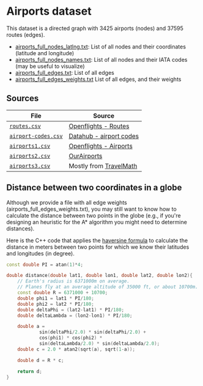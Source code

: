 # Airports dataset

This dataset is a directed graph with 3425 airports (nodes) and 37595 routes (edges).

- [airports_full_nodes_latlng.txt](airports_full_nodes_latlng.txt): List of all nodes and their coordinates (latitude and longitude)
- [airports_full_nodes_names.txt](airports_full_nodes_names.txt): List of all nodes and their IATA codes (may be useful to visualize)
- [airports_full_edges.txt](airports_full_edges.txt): List of all edges
- [airports_full_edges_weights.txt](airports_full_edges_weights.txt) List of all edges, and their weights

## Sources

| File                                      | Source                                                                            |
|-------------------------------------------|-----------------------------------------------------------------------------------|
| [`routes.csv`](routes.csv)                | [Openflights - Routes](https://openflights.org/data.html)                         |
| [`airport-codes.csv`](airport-codes.csv)  | [Datahub - airport codes](https://datahub.io/core/airport-codes#data)             |
| [`airports1.csv`](airports1.csv)          | [Openflights - Airports](https://openflights.org/data.html)                       |
| [`airports2.csv`](airports2.csv)          | [OurAirports](https://ourairports.com/data/)                                      |
| [`airports3.csv`](airports3.csv)          | Mostly from [TravelMath](https://www.travelmath.com/airport/)                     |

## Distance between two coordinates in a globe

Although we provide a file with all edge weights (airports_full_edges_weights.txt), you may still want to know how to calculate the distance between two points in the globe (e.g., if you're designing an heuristic for the A* algorithm you might need to determine distances).

Here is the C++ code that applies the [haversine formula](https://www.movable-type.co.uk/scripts/latlong.html) to calculate the distance in meters between two points for which we know their latitudes and longitudes (in degree).

```c++
const double PI = atan(1)*4;

double distance(double lat1, double lon1, double lat2, double lon2){
    // Earth's radius is 6371000m on average.
    // Planes fly at an average altitude of 35000 ft, or about 10700m.
    const double R = 6371000 + 10700;
    double phi1 = lat1 * PI/180;
    double phi2 = lat2 * PI/180;
    double deltaPhi = (lat2-lat1) * PI/180;
    double deltaLambda = (lon2-lon1) * PI/180;

    double a =
            sin(deltaPhi/2.0) * sin(deltaPhi/2.0) +
            cos(phi1) * cos(phi2) *
            sin(deltaLambda/2.0) * sin(deltaLambda/2.0);
    double c = 2.0 * atan2(sqrt(a), sqrt(1-a));

    double d = R * c;

    return d;
}
```
